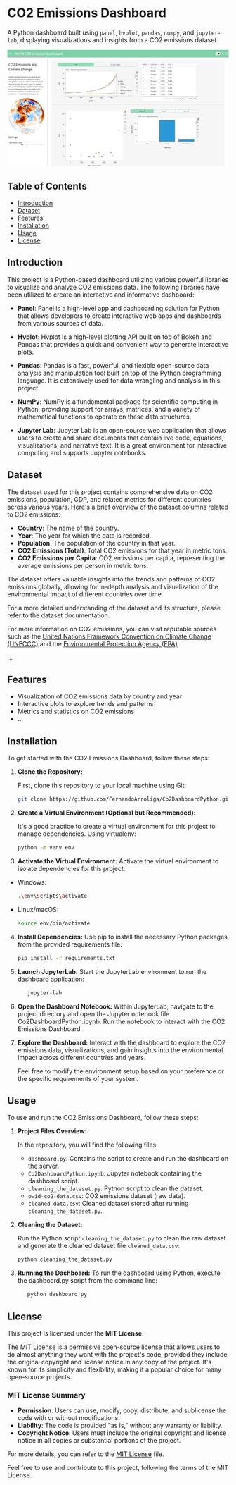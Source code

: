 # CO2 Emissions Dashboard

A Python dashboard built using `panel`, `hvplot`, `pandas`, `numpy`, and `jupyter-lab`, displaying visualizations and insights from a CO2 emissions dataset.

![PanelDashboard](panel_project_python.jpeg)

## Table of Contents

- [Introduction](#introduction)
- [Dataset](#Dataset)
- [Features](#features)
- [Installation](#installation)
- [Usage](#usage)
- [License](#license)

## Introduction

This project is a Python-based dashboard utilizing various powerful libraries to visualize and analyze CO2 emissions data. The following libraries have been utilized to create an interactive and informative dashboard:

- **Panel**: Panel is a high-level app and dashboarding solution for Python that allows developers to create interactive web apps and dashboards from various sources of data.

- **Hvplot**: Hvplot is a high-level plotting API built on top of Bokeh and Pandas that provides a quick and convenient way to generate interactive plots.

- **Pandas**: Pandas is a fast, powerful, and flexible open-source data analysis and manipulation tool built on top of the Python programming language. It is extensively used for data wrangling and analysis in this project.

- **NumPy**: NumPy is a fundamental package for scientific computing in Python, providing support for arrays, matrices, and a variety of mathematical functions to operate on these data structures.

- **Jupyter Lab**: Jupyter Lab is an open-source web application that allows users to create and share documents that contain live code, equations, visualizations, and narrative text. It is a great environment for interactive computing and supports Jupyter notebooks.

## Dataset

The dataset used for this project contains comprehensive data on CO2 emissions, population, GDP, and related metrics for different countries across various years. Here's a brief overview of the dataset columns related to CO2 emissions:

- **Country**: The name of the country.
- **Year**: The year for which the data is recorded.
- **Population**: The population of the country in that year.
- **CO2 Emissions (Total)**: Total CO2 emissions for that year in metric tons.
- **CO2 Emissions per Capita**: CO2 emissions per capita, representing the average emissions per person in metric tons.

The dataset offers valuable insights into the trends and patterns of CO2 emissions globally, allowing for in-depth analysis and visualization of the environmental impact of different countries over time.

For a more detailed understanding of the dataset and its structure, please refer to the dataset documentation.

For more information on CO2 emissions, you can visit reputable sources such as the [United Nations Framework Convention on Climate Change (UNFCCC)](https://unfccc.int/) and the [Environmental Protection Agency (EPA)](https://www.epa.gov/ghgemissions).

...


## Features

- Visualization of CO2 emissions data by country and year
- Interactive plots to explore trends and patterns
- Metrics and statistics on CO2 emissions
- ...

## Installation

To get started with the CO2 Emissions Dashboard, follow these steps:

1. **Clone the Repository:**

   First, clone this repository to your local machine using Git:

   ```bash
   git clone https://github.com/FernandoArroliga/Co2DashboardPython.git

2. **Create a Virtual Environment (Optional but Recommended):**

   It's a good practice to create a virtual environment for this project to manage dependencies. Using virtualenv:

   ```bash
   python -m venv env

3. **Activate the Virtual Environment:**
   Activate the virtual environment to isolate dependencies for this project:
   
- Windows:
   ```bash
   .\env\Scripts\activate

- Linux/macOS:
   ```bash
   source env/bin/activate

4. **Install Dependencies:**
   Use pip to install the necessary Python packages from the provided requirements file:
   ```bash
   pip install -r requirements.txt

5. **Launch JupyterLab:**
   Start the JupyterLab environment to run the dashboard application:
   ```bash
      jupyter-lab

6. **Open the Dashboard Notebook:**
   Within JupyterLab, navigate to the project directory and open the Jupyter notebook
   file Co2DashboardPython.ipynb. Run the notebook to interact with the CO2 Emissions Dashboard.

7. **Explore the Dashboard:**
   Interact with the dashboard to explore the CO2 emissions data, visualizations, and gain insights
   into the environmental impact across different countries and years.

   Feel free to modify the environment setup based on your preference or the specific requirements of your system.

## Usage

To use and run the CO2 Emissions Dashboard, follow these steps:

1. **Project Files Overview:**

   In the repository, you will find the following files:
   - `dashboard.py`: Contains the script to create and run the dashboard on the server.
   - `Co2DashboardPython.ipynb`: Jupyter notebook containing the dashboard script.
   - `cleaning_the_dataset.py`: Python script to clean the dataset.
   - `owid-co2-data.csv`: CO2 emissions dataset (raw data).
   - `cleaned_data.csv`: Cleaned dataset stored after running `cleaning_the_dataset.py`.

2. **Cleaning the Dataset:**

   Run the Python script `cleaning_the_dataset.py` to clean the raw dataset and generate the cleaned dataset file `cleaned_data.csv`:

   ```bash
   python cleaning_the_dataset.py

3. **Running the Dashboard:**
   To run the dashboard using Python, execute the dashboard.py script from the command line:
   ```bash
      python dashboard.py


## License

This project is licensed under the **MIT License**. 

The MIT License is a permissive open-source license that allows users to do almost anything they want with the project's code, provided they include the original copyright and license notice in any copy of the project. It's known for its simplicity and flexibility, making it a popular choice for many open-source projects.

### MIT License Summary

- **Permission**: Users can use, modify, copy, distribute, and sublicense the code with or without modifications.
- **Liability**: The code is provided "as is," without any warranty or liability.
- **Copyright Notice**: Users must include the original copyright and license notice in all copies or substantial portions of the project.

For more details, you can refer to the [MIT License](LICENSE) file.

Feel free to use and contribute to this project, following the terms of the MIT License.

